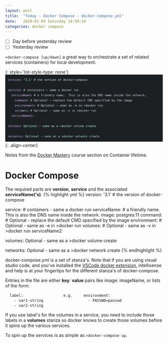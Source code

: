 ```yaml
---
layout: post
title:  "Today - Docker Compose - docker-compose.yml"
date:   2020-01-04 Saturday 14:59:14
categories: docker compose
---
```


- [ ] Day before yesterday review
- [ ] Yesterday review

`>docker-compose [up/down]` a great way to orchestrate a set of related services (containers) for local development.

{: style='list-style-type: none'}
![center-aligned-image](/assets/docker-compose.png){: .align-center}

Notes from the [Docker Mastery][docker-mastery] course section on Container lifetime.

# Docker Compose

The required parts are **version**, **service** and the associated **serviceName('s)**.
{% highlight yml %}
version: '3.1' # the version of docker-compose

service: # containers - same a docker run
  serviceName: # a friendly name.  This is also the DNS name inside the network.
    image: postgres:11
    command: # Optional - replace the default CMD specified by the image
    environment: # Optional - same as -e in >docker run
    volumes: # Optional - same as -v in >docker run
  serviceName2:

volumes: Optional - same as a >docker volume create

networks: Optional - same as a >docker network create
{% endhighlight %}

docker-compose.yml is a set of stanza's.  Note that if you are using visual studio code, and you've installed the [VSCode docker extension](https://marketplace.visualstudio.com/items?itemName=ms-azuretools.vscode-docker), intellisense and help is at your fingertips for the different stanza's of docker-compose.

Entries in the file are either **key**: **value** pairs like image: imageName, or lists of the form:

```
  label:                  e.g.     environment:
    - var1-string                    - PASSWD=passwd
    - var2-string
```

If you use label's for the volumes in a service, you need to include those labels in a **volumes** stanza so docker knows to create those volumes before it spins up the various services.

To spin up the services is as simple as `>docker-compose up`.

[docker-mastery]: https://www.udemy.com/course/docker-mastery
